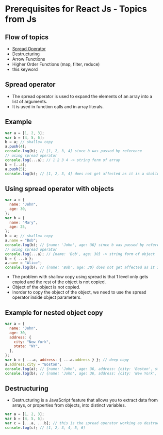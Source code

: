 # Prerequisites for React Js - Topics from Js

## Flow of topics

- [Spread Operator](https://www.programiz.com/javascript/spread-operator)
- Destructuring
- Arrow Functions
- Higher Order Functions (map, filter, reduce)
- this keyword

## Spread operator

- The spread operator is used to expand the elements of an array into a list of arguments.
- It is used in function calls and in array literals.

## Example

```js
var a = [1, 2, 3];
var b = [4, 5, 6];
b = a; // shallow copy
a.push(4);
console.log(b); // [1, 2, 3, 4] since b was passed by reference
// using spread operator
console.log(...a); // 1 2 3 4 -> string form of array
b = [..a];
a.push(5);
console.log(b); // [1, 2, 3, 4] does not get affected as it is a shallow copy and it got a separate memory in the heap
```

## Using spread operator with objects

```js
var a = {
  name: "John",
  age: 30,
};
var b = {
  name: "Mary",
  age: 25,
};
b = a; // shallow copy
a.name = "Bob";
console.log(b); // {name: 'John', age: 30} since b was passed by reference
// using spread operator
console.log(...a); // {name: 'Bob', age: 30} -> string form of object
b = { ...a };
a.name = "Alice";
console.log(b); // {name: 'Bob', age: 30} does not get affected as it is a shallow copy and it got a separate memory in the heap
```

- The problem with shallow copy using spread is that 1 level only gets copied and the rest of the object is not copied.
- Object of the object is not copied.
- Inorder to copy the object of the object, we need to use the spread operator inside object parameters.

## Example for nested object copy

```js
var a = {
  name: "John",
  age: 30,
  address: {
    city: "New York",
    state: "NY",
  },
};
var b = { ...a, address: { ...a.address } }; // deep copy
a.address.city = "Boston";
console.log(a); // {name: 'John', age: 30, address: {city: 'Boston', state: 'NY'}}
console.log(b); // {name: 'John', age: 30, address: {city: 'New York', state: 'NY'}} deep copy
```

## Destructuring

- Destructuring is a JavaScript feature that allows you to extract data from arrays, or properties from objects, into distinct variables.

```js
var a = [1, 2, 3];
var b = [4, 5, 6];
var c = [...a, ...b]; // this is the spread operator working as destructuring
console.log(c); // [1, 2, 3, 4, 5, 6]
```
